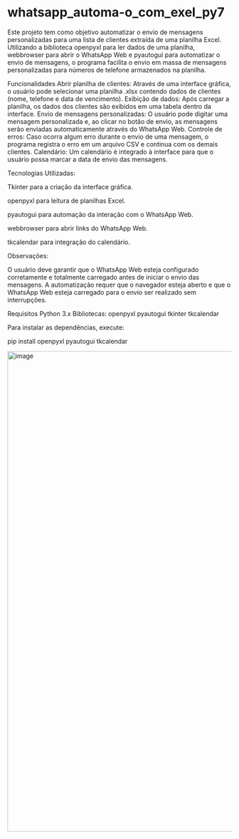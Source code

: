 # whatsapp_automa-o_com_exel_py7
Este projeto tem como objetivo automatizar o envio de mensagens personalizadas para uma lista de clientes extraída de uma planilha Excel. Utilizando a biblioteca openpyxl para ler dados de uma planilha, webbrowser para abrir o WhatsApp Web e pyautogui para automatizar o envio de mensagens, o programa facilita o envio em massa de mensagens personalizadas para números de telefone armazenados na planilha.

Funcionalidades Abrir planilha de clientes: Através de uma interface gráfica, o usuário pode selecionar uma planilha .xlsx contendo dados de clientes (nome, telefone e data de vencimento). Exibição de dados: Após carregar a planilha, os dados dos clientes são exibidos em uma tabela dentro da interface. Envio de mensagens personalizadas: O usuário pode digitar uma mensagem personalizada e, ao clicar no botão de envio, as mensagens serão enviadas automaticamente através do WhatsApp Web. Controle de erros: Caso ocorra algum erro durante o envio de uma mensagem, o programa registra o erro em um arquivo CSV e continua com os demais clientes. Calendário: Um calendário é integrado à interface para que o usuário possa marcar a data de envio das mensagens.

Tecnologias Utilizadas:

Tkinter para a criação da interface gráfica.

openpyxl para leitura de planilhas Excel.

pyautogui para automação da interação com o WhatsApp Web.

webbrowser para abrir links do WhatsApp Web.

tkcalendar para integração do calendário.

Observações:

O usuário deve garantir que o WhatsApp Web esteja configurado corretamente e totalmente carregado antes de iniciar o envio das mensagens. A automatização requer que o navegador esteja aberto e que o WhatsApp Web esteja carregado para o envio ser realizado sem interrupções.

Requisitos Python 3.x Bibliotecas: openpyxl pyautogui tkinter tkcalendar

Para instalar as dependências, execute:

pip install openpyxl pyautogui tkcalendar

<img width="1857" height="1080" alt="image" src="https://github.com/user-attachments/assets/7e251b0c-6ce7-405c-9066-c1454a2df0e0" />
